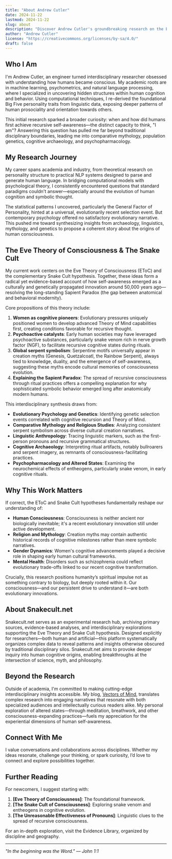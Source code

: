 ```yaml
---
title: "About Andrew Cutler"
date: 2024-11-22
lastmod: 2024-11-22
slug: about
description: "Discover Andrew Cutler's groundbreaking research on the Eve Theory of Consciousness, the Snake Cult hypothesis, and the origin story behind Snakecult.net."
author: "Andrew Cutler"
license: "https://creativecommons.org/licenses/by-sa/4.0/"
draft: false
---
```


## Who I Am

I'm Andrew Cutler, an engineer turned interdisciplinary researcher obsessed with understanding how humans became conscious. My academic roots are in machine learning, psychometrics, and natural language processing, where I specialized in uncovering hidden structures within human cognition and behavior. Using computational techniques, I re-derived the foundational Big Five personality traits from linguistic data, exposing deeper patterns of human prosociality and orientation towards others.

This initial research sparked a broader curiosity: when and how did humans first achieve recursive self-awareness—the distinct capacity to think, "I am"? Answering this question has pulled me far beyond traditional disciplinary boundaries, leading me into comparative mythology, population genetics, cognitive archaeology, and psychopharmacology.

## My Research Journey

My career spans academia and industry, from theoretical research on personality structure to practical NLP systems designed to parse and generate human language. In bridging computational models with psychological theory, I consistently encountered questions that standard paradigms couldn't answer—especially around the evolution of human cognition and symbolic thought.

The statistical patterns I uncovered, particularly the General Factor of Personality, hinted at a universal, evolutionarily recent selection event. But contemporary psychology offered no satisfactory evolutionary narrative. This pushed me toward synthesizing insights from archaeology, linguistics, mythology, and genetics to propose a coherent story about the origins of human consciousness.

## The Eve Theory of Consciousness & The Snake Cult

My current work centers on the Eve Theory of Consciousness (EToC) and the complementary Snake Cult hypothesis. Together, these ideas form a radical yet evidence-based account of how self-awareness emerged as a culturally and genetically propagated innovation around 50,000 years ago—resolving the long-standing Sapient Paradox (the gap between anatomical and behavioral modernity).

Core propositions of this theory include:

1. **Women as cognitive pioneers**: Evolutionary pressures uniquely positioned women to develop advanced Theory of Mind capabilities first, creating conditions favorable for recursive thought.
2. **Psychoactive catalysts**: Early human societies may have leveraged psychoactive substances, particularly snake venom rich in nerve growth factor (NGF), to facilitate recursive cognitive states during rituals.
3. **Global serpent symbolism**: Serpentine motifs universally appear in creation myths (Genesis, Quetzalcoatl, the Rainbow Serpent), always tied to knowledge, duality, and the emergence of self-awareness, suggesting these myths encode cultural memories of consciousness evolution.
4. **Explaining the Sapient Paradox**: The spread of recursive consciousness through ritual practices offers a compelling explanation for why sophisticated symbolic behavior emerged long after anatomically modern humans.

This interdisciplinary synthesis draws from:

- **Evolutionary Psychology and Genetics**: Identifying genetic selection events correlated with cognitive recursion and Theory of Mind.
- **Comparative Mythology and Religious Studies**: Analyzing consistent serpent symbolism across diverse cultural creation narratives.
- **Linguistic Anthropology**: Tracing linguistic markers, such as the first-person pronouns and recursive grammatical structures.
- **Cognitive Archaeology**: Interpreting ritual artifacts, notably bullroarers and serpent imagery, as remnants of consciousness-facilitating practices.
- **Psychopharmacology and Altered States**: Examining the neurochemical effects of entheogens, particularly snake venom, in early cognitive rituals.

## Why This Work Matters

If correct, the EToC and Snake Cult hypotheses fundamentally reshape our understanding of:

- **Human Consciousness**: Consciousness is neither ancient nor biologically inevitable; it's a recent evolutionary innovation still under active development.
- **Religion and Mythology**: Creation myths may contain authentic historical records of cognitive milestones rather than mere symbolic narratives.
- **Gender Dynamics**: Women's cognitive advancements played a decisive role in shaping early human cultural frameworks.
- **Mental Health**: Disorders such as schizophrenia could reflect evolutionary trade-offs linked to our recent cognitive transformation.

Crucially, this research positions humanity’s spiritual impulse not as something contrary to biology, but deeply rooted within it. Our consciousness—and our persistent drive to understand it—are both evolutionary innovations.

## About Snakecult.net

Snakecult.net serves as an experimental research hub, archiving primary sources, evidence-based analyses, and interdisciplinary explorations supporting the Eve Theory and Snake Cult hypothesis. Designed explicitly for researchers—both human and artificial—this platform systematically organizes complex data to reveal patterns and insights otherwise obscured by traditional disciplinary silos. Snakecult.net aims to provoke deeper inquiry into human cognitive origins, enabling breakthroughs at the intersection of science, myth, and philosophy.

## Beyond the Research

Outside of academia, I'm committed to making cutting-edge interdisciplinary insights accessible. My blog, [Vectors of Mind](https://vectorsofmind.com), translates complex research into engaging narratives that resonate with both specialized audiences and intellectually curious readers alike. My personal exploration of altered states—through meditation, breathwork, and other consciousness-expanding practices—fuels my appreciation for the experiential dimensions of human self-awareness.

## Connect With Me

I value conversations and collaborations across disciplines. Whether my ideas resonate, challenge your thinking, or spark curiosity, I’d love to connect and explore possibilities together.


## Further Reading

For newcomers, I suggest starting with:

1. **[Eve Theory of Consciousness]**: The foundational framework.
2. **[The Snake Cult of Consciousness]**: Exploring snake venom and entheogens in cognitive evolution.
3. **[The Unreasonable Effectiveness of Pronouns]**: Linguistic clues to the spread of recursive consciousness.

For an in-depth exploration, visit the Evidence Library, organized by discipline and geography.

---

*"In the beginning was the Word." — John 1:1*

